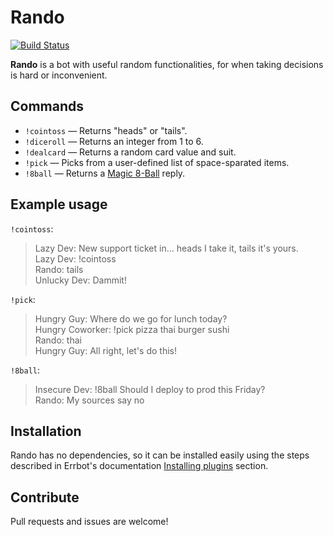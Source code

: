 # Rando

[![Build Status](https://travis-ci.org/samueldg/err-rando.svg?branch=master)](https://travis-ci.org/samueldg/err-rando)

**Rando** is a bot with useful random functionalities, for when taking decisions is hard or inconvenient.

## Commands

- `!cointoss` — Returns "heads" or "tails".
- `!diceroll` — Returns an integer from 1 to 6.
- `!dealcard` — Returns a random card value and suit.
- `!pick` — Picks from a user-defined list of space-sparated items.
- `!8ball` — Returns a [Magic 8-Ball](https://en.wikipedia.org/wiki/Magic_8-Ball) reply.

## Example usage

`!cointoss`:

> Lazy Dev: New support ticket in... heads I take it, tails it's yours.  
> Lazy Dev: !cointoss  
> Rando: tails  
> Unlucky Dev: Dammit!  

`!pick`:

> Hungry Guy: Where do we go for lunch today?  
> Hungry Coworker: !pick pizza thai burger sushi  
> Rando: thai  
> Hungry Guy: All right, let's do this!  

`!8ball`:

> Insecure Dev: !8ball Should I deploy to prod this Friday?  
> Rando: My sources say no  

## Installation

Rando has no dependencies, so it can be installed easily using the steps described in Errbot's documentation [Installing plugins](http://errbot.io/en/latest/user_guide/administration.html#installing-plugins) section.

## Contribute

Pull requests and issues are welcome!

